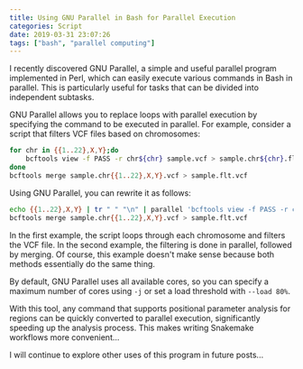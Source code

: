```yaml
---
title: Using GNU Parallel in Bash for Parallel Execution
categories: Script
date: 2019-03-31 23:07:26
tags: ["bash", "parallel computing"]
---
```


I recently discovered GNU Parallel, a simple and useful parallel program implemented in Perl, which can easily execute various commands in Bash in parallel. This is particularly useful for tasks that can be divided into independent subtasks.

<!-- Abstract part -->
<!-- more -->

GNU Parallel allows you to replace loops with parallel execution by specifying the command to be executed in parallel. For example, consider a script that filters VCF files based on chromosomes:

```bash
for chr in {{1..22},X,Y};do
    bcftools view -f PASS -r chr${chr} sample.vcf > sample.chr${chr}.flt.vcf
done
bcftools merge sample.chr{{1..22},X,Y}.vcf > sample.flt.vcf
```

Using GNU Parallel, you can rewrite it as follows:

```bash
echo {{1..22},X,Y} | tr " " "\n" | parallel 'bcftools view -f PASS -r chr{} sample.vcf > sample.chr{}.flt.vcf'
bcftools merge sample.chr{{1..22},X,Y}.vcf > sample.flt.vcf
```

In the first example, the script loops through each chromosome and filters the VCF file. In the second example, the filtering is done in parallel, followed by merging. Of course, this example doesn't make sense because both methods essentially do the same thing.

By default, GNU Parallel uses all available cores, so you can specify a maximum number of cores using `-j` or set a load threshold with `--load 80%`.

With this tool, any command that supports positional parameter analysis for regions can be quickly converted to parallel execution, significantly speeding up the analysis process. This makes writing Snakemake workflows more convenient...

I will continue to explore other uses of this program in future posts...
